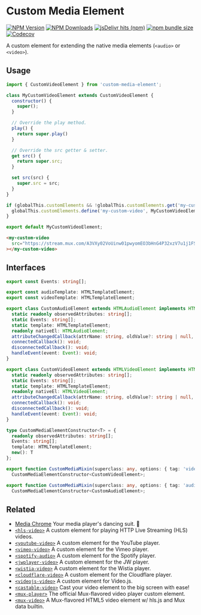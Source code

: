 # Custom Media Element

[![NPM Version](https://img.shields.io/npm/v/custom-media-element?style=flat-square&color=informational)](https://www.npmjs.com/package/custom-media-element) 
[![NPM Downloads](https://img.shields.io/npm/dm/custom-media-element?style=flat-square&color=informational&label=npm)](https://www.npmjs.com/package/custom-media-element) 
[![jsDelivr hits (npm)](https://img.shields.io/jsdelivr/npm/hm/custom-media-element?style=flat-square&color=%23FF5627)](https://www.jsdelivr.com/package/npm/custom-media-element)
[![npm bundle size](https://img.shields.io/bundlephobia/minzip/custom-media-element?style=flat-square&color=success&label=gzip)](https://bundlephobia.com/result?p=custom-media-element) 
[![Codecov](https://img.shields.io/codecov/c/github/muxinc/custom-media-element?style=flat-square)](https://app.codecov.io/gh/muxinc/custom-media-element)

A custom element for extending the native media elements (`<audio>` or `<video>`).


## Usage

```js
import { CustomVideoElement } from 'custom-media-element';

class MyCustomVideoElement extends CustomVideoElement {
  constructor() {
    super();
  }

  // Override the play method.
  play() {
    return super.play()
  }

  // Override the src getter & setter.
  get src() {
    return super.src;
  }

  set src(src) {
    super.src = src;
  }
}

if (globalThis.customElements && !globalThis.customElements.get('my-custom-video')) {
  globalThis.customElements.define('my-custom-video', MyCustomVideoElement);
}

export default MyCustomVideoElement;
```

```html
<my-custom-video
  src="https://stream.mux.com/A3VXy02VoUinw01pwyomEO3bHnG4P32xzV7u1j1FSzjNg/low.mp4"
></my-custom-video>
```


## Interfaces

```ts
export const Events: string[];

export const audioTemplate: HTMLTemplateElement;
export const videoTemplate: HTMLTemplateElement;

export class CustomAudioElement extends HTMLAudioElement implements HTMLAudioElement {
  static readonly observedAttributes: string[];
  static Events: string[];
  static template: HTMLTemplateElement;
  readonly nativeEl: HTMLAudioElement;
  attributeChangedCallback(attrName: string, oldValue?: string | null, newValue?: string | null): void;
  connectedCallback(): void;
  disconnectedCallback(): void;
  handleEvent(event: Event): void;
}

export class CustomVideoElement extends HTMLVideoElement implements HTMLVideoElement {
  static readonly observedAttributes: string[];
  static Events: string[];
  static template: HTMLTemplateElement;
  readonly nativeEl: HTMLVideoElement;
  attributeChangedCallback(attrName: string, oldValue?: string | null, newValue?: string | null): void;
  connectedCallback(): void;
  disconnectedCallback(): void;
  handleEvent(event: Event): void;
}

type CustomMediaElementConstructor<T> = {
  readonly observedAttributes: string[];
  Events: string[];
  template: HTMLTemplateElement;
  new(): T
};

export function CustomMediaMixin(superclass: any, options: { tag: 'video', is?: string }):
  CustomMediaElementConstructor<CustomVideoElement>;

export function CustomMediaMixin(superclass: any, options: { tag: 'audio', is?: string }):
  CustomMediaElementConstructor<CustomAudioElement>;
```


## Related

- [Media Chrome](https://github.com/muxinc/media-chrome) Your media player's dancing suit. 🕺
- [`<hls-video>`](https://github.com/muxinc/hls-video-element) A custom element for playing HTTP Live Streaming (HLS) videos.
- [`<youtube-video>`](https://github.com/muxinc/youtube-video-element) A custom element for the YouTube player.
- [`<vimeo-video>`](https://github.com/luwes/vimeo-video-element) A custom element for the Vimeo player.
- [`<spotify-audio>`](https://github.com/luwes/spotify-audio-element) A custom element for the Spotify player.
- [`<jwplayer-video>`](https://github.com/luwes/jwplayer-video-element) A custom element for the JW player.
- [`<wistia-video>`](https://github.com/luwes/wistia-video-element) A custom element for the Wistia player.
- [`<cloudflare-video>`](https://github.com/luwes/cloudflare-video-element) A custom element for the Cloudflare player.
- [`<videojs-video>`](https://github.com/luwes/videojs-video-element) A custom element for Video.js.
- [`<castable-video>`](https://github.com/muxinc/castable-video) Cast your video element to the big screen with ease!
- [`<mux-player>`](https://github.com/muxinc/elements/tree/main/packages/mux-player) The official Mux-flavored video player custom element.
- [`<mux-video>`](https://github.com/muxinc/elements/tree/main/packages/mux-video) A Mux-flavored HTML5 video element w/ hls.js and Mux data builtin.
